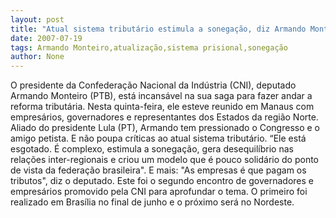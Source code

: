 ```yaml
---
layout: post
title: "Atual sistema tributário estimula a sonegação, diz Armando Monteiro"
date: 2007-07-19
tags: Armando Monteiro,atualização,sistema prisional,sonegação
author: None
---
```

O presidente da Confedera&ccedil;&atilde;o Nacional da Ind&uacute;stria (CNI), deputado Armando Monteiro (PTB), est&aacute; incans&aacute;vel na sua saga para fazer andar a reforma tribut&aacute;ria. Nesta quinta-feira, ele esteve reunido em Manaus com empres&aacute;rios, governadores e representantes dos Estados da regi&atilde;o Norte. 
Aliado do presidente Lula (PT), Armando tem pressionado o Congresso e o amigo petista. E n&atilde;o poupa cr&iacute;ticas ao atual sistema tribut&aacute;rio. &ldquo;Ele est&aacute; esgotado. &Eacute; complexo, estimula a sonega&ccedil;&atilde;o, gera desequil&iacute;brio nas rela&ccedil;&otilde;es inter-regionais e criou um modelo que &eacute; pouco solid&aacute;rio do ponto de vista da federa&ccedil;&atilde;o brasileira&quot;. E mais: &quot;As empresas &eacute; que pagam os tributos&quot;, diz o deputado. 
Este foi o segundo encontro de governadores e empres&aacute;rios promovido pela CNI para aprofundar o tema. O primeiro foi realizado em Bras&iacute;lia no final de junho e o pr&oacute;ximo ser&aacute; no Nordeste. 
